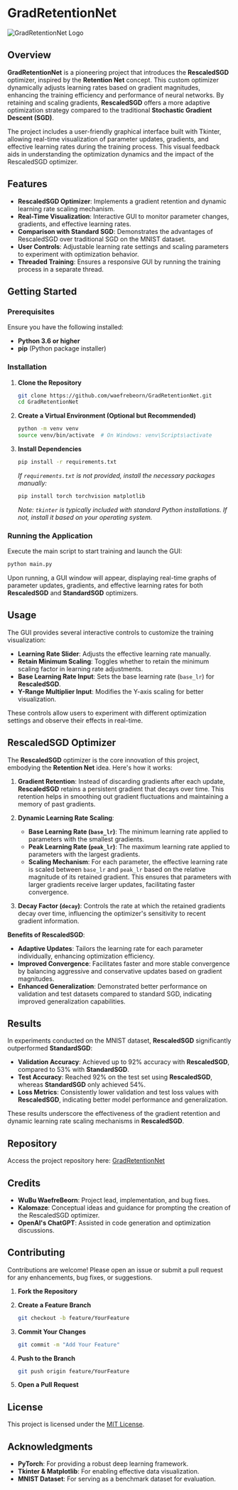 # GradRetentionNet

![GradRetentionNet Logo](https://github.com/waefrebeorn/GradRetentionNet/blob/main/logo.png?raw=true)

## Overview

**GradRetentionNet** is a pioneering project that introduces the **RescaledSGD** optimizer, inspired by the **Retention Net** concept. This custom optimizer dynamically adjusts learning rates based on gradient magnitudes, enhancing the training efficiency and performance of neural networks. By retaining and scaling gradients, **RescaledSGD** offers a more adaptive optimization strategy compared to the traditional **Stochastic Gradient Descent (SGD)**.

The project includes a user-friendly graphical interface built with Tkinter, allowing real-time visualization of parameter updates, gradients, and effective learning rates during the training process. This visual feedback aids in understanding the optimization dynamics and the impact of the RescaledSGD optimizer.

## Features

- **RescaledSGD Optimizer**: Implements a gradient retention and dynamic learning rate scaling mechanism.
- **Real-Time Visualization**: Interactive GUI to monitor parameter changes, gradients, and effective learning rates.
- **Comparison with Standard SGD**: Demonstrates the advantages of RescaledSGD over traditional SGD on the MNIST dataset.
- **User Controls**: Adjustable learning rate settings and scaling parameters to experiment with optimization behavior.
- **Threaded Training**: Ensures a responsive GUI by running the training process in a separate thread.

## Getting Started

### Prerequisites

Ensure you have the following installed:

- **Python 3.6 or higher**
- **pip** (Python package installer)

### Installation

1. **Clone the Repository**

   ```bash
   git clone https://github.com/waefrebeorn/GradRetentionNet.git
   cd GradRetentionNet
   ```

2. **Create a Virtual Environment (Optional but Recommended)**

   ```bash
   python -m venv venv
   source venv/bin/activate  # On Windows: venv\Scripts\activate
   ```

3. **Install Dependencies**

   ```bash
   pip install -r requirements.txt
   ```

   *If `requirements.txt` is not provided, install the necessary packages manually:*

   ```bash
   pip install torch torchvision matplotlib
   ```

   *Note: `tkinter` is typically included with standard Python installations. If not, install it based on your operating system.*

### Running the Application

Execute the main script to start training and launch the GUI:

```bash
python main.py
```

Upon running, a GUI window will appear, displaying real-time graphs of parameter updates, gradients, and effective learning rates for both **RescaledSGD** and **StandardSGD** optimizers.

## Usage

The GUI provides several interactive controls to customize the training visualization:

- **Learning Rate Slider**: Adjusts the effective learning rate manually.
- **Retain Minimum Scaling**: Toggles whether to retain the minimum scaling factor in learning rate adjustments.
- **Base Learning Rate Input**: Sets the base learning rate (`base_lr`) for **RescaledSGD**.
- **Y-Range Multiplier Input**: Modifies the Y-axis scaling for better visualization.

These controls allow users to experiment with different optimization settings and observe their effects in real-time.

## RescaledSGD Optimizer

The **RescaledSGD** optimizer is the core innovation of this project, embodying the **Retention Net** idea. Here's how it works:

1. **Gradient Retention**: Instead of discarding gradients after each update, **RescaledSGD** retains a persistent gradient that decays over time. This retention helps in smoothing out gradient fluctuations and maintaining a memory of past gradients.

2. **Dynamic Learning Rate Scaling**:
   - **Base Learning Rate (`base_lr`)**: The minimum learning rate applied to parameters with the smallest gradients.
   - **Peak Learning Rate (`peak_lr`)**: The maximum learning rate applied to parameters with the largest gradients.
   - **Scaling Mechanism**: For each parameter, the effective learning rate is scaled between `base_lr` and `peak_lr` based on the relative magnitude of its retained gradient. This ensures that parameters with larger gradients receive larger updates, facilitating faster convergence.

3. **Decay Factor (`decay`)**: Controls the rate at which the retained gradients decay over time, influencing the optimizer's sensitivity to recent gradient information.

**Benefits of RescaledSGD**:

- **Adaptive Updates**: Tailors the learning rate for each parameter individually, enhancing optimization efficiency.
- **Improved Convergence**: Facilitates faster and more stable convergence by balancing aggressive and conservative updates based on gradient magnitudes.
- **Enhanced Generalization**: Demonstrated better performance on validation and test datasets compared to standard SGD, indicating improved generalization capabilities.

## Results

In experiments conducted on the MNIST dataset, **RescaledSGD** significantly outperformed **StandardSGD**:

- **Validation Accuracy**: Achieved up to 92% accuracy with **RescaledSGD**, compared to 53% with **StandardSGD**.
- **Test Accuracy**: Reached 92% on the test set using **RescaledSGD**, whereas **StandardSGD** only achieved 54%.
- **Loss Metrics**: Consistently lower validation and test loss values with **RescaledSGD**, indicating better model performance and generalization.

These results underscore the effectiveness of the gradient retention and dynamic learning rate scaling mechanisms in **RescaledSGD**.

## Repository

Access the project repository here: [GradRetentionNet](https://github.com/waefrebeorn/GradRetentionNet)

## Credits

- **WuBu WaefreBeorn**: Project lead, implementation, and bug fixes.
- **Kalomaze**: Conceptual ideas and guidance for prompting the creation of the RescaledSGD optimizer.
- **OpenAI's ChatGPT**: Assisted in code generation and optimization discussions.

## Contributing

Contributions are welcome! Please open an issue or submit a pull request for any enhancements, bug fixes, or suggestions.

1. **Fork the Repository**
2. **Create a Feature Branch**

   ```bash
   git checkout -b feature/YourFeature
   ```

3. **Commit Your Changes**

   ```bash
   git commit -m "Add Your Feature"
   ```

4. **Push to the Branch**

   ```bash
   git push origin feature/YourFeature
   ```

5. **Open a Pull Request**

## License

This project is licensed under the [MIT License](LICENSE).

## Acknowledgments

- **PyTorch**: For providing a robust deep learning framework.
- **Tkinter & Matplotlib**: For enabling effective data visualization.
- **MNIST Dataset**: For serving as a benchmark dataset for evaluation.

